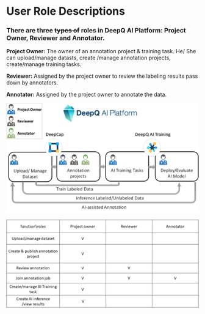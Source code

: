 # User Role Descriptions

### There are three ~~types of~~ roles in DeepQ AI Platform: Project Owner, Reviewer and Annotator. 

**Project Owner:** The owner of an annotation project & training task. He/ She can upload/manage datasts, create /manage annotation projects, create/manage training tasks. 

**Reviewer:** Assigned by the project owner to review the labeling results pass down by annotators.

**Annotator:** Assigned by the project owner to annotate the data. 

![](../.gitbook/assets/image%20%2894%29.png)





![ The Function/Role matrix of DeepQ AI Platform](../.gitbook/assets/image%20%28103%29.png)

